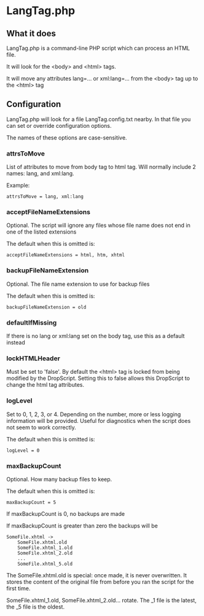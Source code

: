 # LangTag.php

## What it does

LangTag.php is a command-line PHP script which can process an HTML file.

It will look for the &lt;body&gt; and &lt;html&gt; tags. 

It will move any attributes lang=... or xml:lang=... from the &lt;body&gt; tag up to the &lt;html&gt; tag

## Configuration

LangTag.php will look for a file LangTag.config.txt nearby. In that file you can set 
or override configuration options. 

The names of these options are case-sensitive.

### attrsToMove

List of attributes to move from body tag to html tag. Will normally include 2 names: lang, and xml:lang. 

Example:

    attrsToMove = lang, xml:lang

### acceptFileNameExtensions

Optional. The script will ignore any files whose file name does not end in one of the listed extensions

The default when this is omitted is:

    acceptFileNameExtensions = html, htm, xhtml

### backupFileNameExtension

Optional. The file name extension to use for backup files

The default when this is omitted is:

    backupFileNameExtension = old

### defaultIfMissing

If there is no lang or xml:lang set on the body tag, use this as a default instead

### lockHTMLHeader

Must be set to 'false'. By default the &lt;html&gt; tag is locked from being modified by the 
DropScript. Setting this to false allows this DropScript to change the html tag attributes.

### logLevel

Set to 0, 1, 2, 3, or 4. Depending on the number, more or less logging information will be
provided. Useful for diagnostics when the script does not seem to work correctly.

The default when this is omitted is:

    logLevel = 0

### maxBackupCount

Optional. How many backup files to keep.

The default when this is omitted is:

    maxBackupCount = 5

If maxBackupCount is 0, no backups are made

If maxBackupCount is greater than zero the backups will be

    SomeFile.xhtml ->
        SomeFile.xhtml.old
        SomeFile.xhtml_1.old
        SomeFile.xhtml_2.old
        ...
        SomeFile.xhtml_5.old

The SomeFile.xhtml.old is special: once made, it is never overwritten. It
stores the content of the original file from before you ran the script for the 
first time.

SomeFile.xhtml&lowbar;1.old, SomeFile.xhtml&lowbar;2.old... rotate. The &lowbar;1 file is the latest,
the &lowbar;5 file is the oldest.